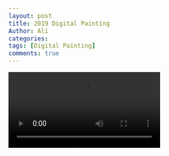 ```yaml
---
layout: post
title: 2019 Digital Painting
Author: Ali
categories: 
tags: [Digital Painting]
comments: true
---
```


<video src='https://vwecam.gtimg.com/1006_37682da59d144aec850ea0640abfccbb.f0.mp4?ptype=http&vkey=6A03A768606A8F64362B73C110680DC82E44BB13D5877F4AC831E1781B9EFB3BC89D610AA92E5B21ABFE0CD20E0BDB51756AF60B12850B26&sdtfrom=v1000&owner=0&chgtype=1010&vuin=244660608'></video>